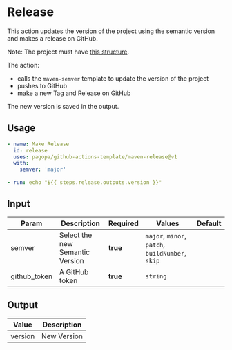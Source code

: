 # Release
This action updates the version of the project using the semantic version and makes a release on GitHub.

Note: The project must have [this structure](https://github.com/pagopa/template-java-spring-microservice).

The action:
- calls the `maven-semver` template to update the version of the project
- pushes to GitHub
- make a new Tag and Release on GitHub

The new version is saved in the output.

## Usage

``` yaml
- name: Make Release
  id: release
  uses: pagopa/github-actions-template/maven-release@v1
  with:
    semver: 'major'
      
- run: echo "${{ steps.release.outputs.version }}"
```

## Input

| Param        | Description                     | Required | Values                                           | Default |
|--------------|---------------------------------|----------|--------------------------------------------------|---------|
| semver       | Select the new Semantic Version | **true** | `major`, `minor`, `patch`, `buildNumber`, `skip` |         |
| github_token | A GitHub token                  | **true** | `string`                                         |         |

## Output
| Value   | Description |
|---------|-------------|
| version | New Version |
